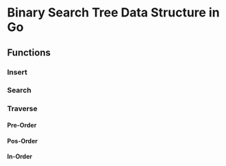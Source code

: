 # Binary Search Tree Data Structure in Go

## Functions

### Insert

### Search

### Traverse

#### Pre-Order

#### Pos-Order

#### In-Order
